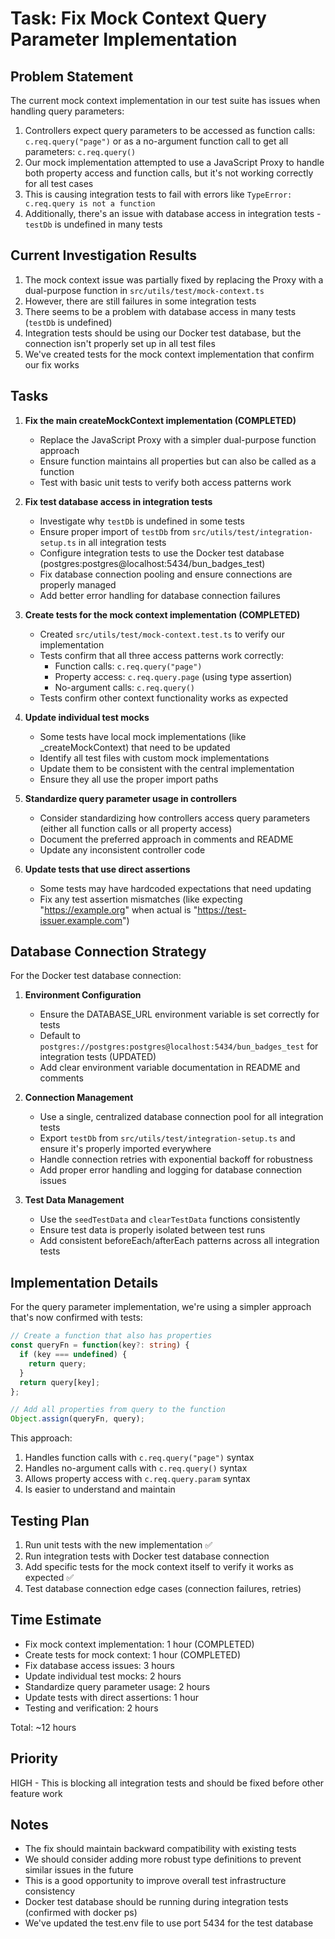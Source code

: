 # Task: Fix Mock Context Query Parameter Implementation

## Problem Statement
The current mock context implementation in our test suite has issues when handling query parameters:

1. Controllers expect query parameters to be accessed as function calls: `c.req.query("page")` or as a no-argument function call to get all parameters: `c.req.query()`
2. Our mock implementation attempted to use a JavaScript Proxy to handle both property access and function calls, but it's not working correctly for all test cases
3. This is causing integration tests to fail with errors like `TypeError: c.req.query is not a function`
4. Additionally, there's an issue with database access in integration tests - `testDb` is undefined in many tests

## Current Investigation Results

1. The mock context issue was partially fixed by replacing the Proxy with a dual-purpose function in `src/utils/test/mock-context.ts`
2. However, there are still failures in some integration tests
3. There seems to be a problem with database access in many tests (`testDb` is undefined)
4. Integration tests should be using our Docker test database, but the connection isn't properly set up in all test files
5. We've created tests for the mock context implementation that confirm our fix works

## Tasks

1. **Fix the main createMockContext implementation (COMPLETED)**
   - Replace the JavaScript Proxy with a simpler dual-purpose function approach
   - Ensure function maintains all properties but can also be called as a function
   - Test with basic unit tests to verify both access patterns work

2. **Fix test database access in integration tests**
   - Investigate why `testDb` is undefined in some tests
   - Ensure proper import of `testDb` from `src/utils/test/integration-setup.ts` in all integration tests
   - Configure integration tests to use the Docker test database (postgres:postgres@localhost:5434/bun_badges_test)
   - Fix database connection pooling and ensure connections are properly managed
   - Add better error handling for database connection failures

3. **Create tests for the mock context implementation (COMPLETED)**
   - Created `src/utils/test/mock-context.test.ts` to verify our implementation
   - Tests confirm that all three access patterns work correctly:
     - Function calls: `c.req.query("page")`
     - Property access: `c.req.query.page` (using type assertion)
     - No-argument calls: `c.req.query()`
   - Tests confirm other context functionality works as expected

4. **Update individual test mocks**
   - Some tests have local mock implementations (like _createMockContext) that need to be updated
   - Identify all test files with custom mock implementations
   - Update them to be consistent with the central implementation
   - Ensure they all use the proper import paths

5. **Standardize query parameter usage in controllers**
   - Consider standardizing how controllers access query parameters (either all function calls or all property access)
   - Document the preferred approach in comments and README
   - Update any inconsistent controller code

6. **Update tests that use direct assertions**
   - Some tests may have hardcoded expectations that need updating
   - Fix any test assertion mismatches (like expecting "https://example.org" when actual is "https://test-issuer.example.com")

## Database Connection Strategy

For the Docker test database connection:

1. **Environment Configuration**
   - Ensure the DATABASE_URL environment variable is set correctly for tests
   - Default to `postgres://postgres:postgres@localhost:5434/bun_badges_test` for integration tests (UPDATED)
   - Add clear environment variable documentation in README and comments

2. **Connection Management**
   - Use a single, centralized database connection pool for all integration tests
   - Export `testDb` from `src/utils/test/integration-setup.ts` and ensure it's properly imported everywhere
   - Handle connection retries with exponential backoff for robustness
   - Add proper error handling and logging for database connection issues

3. **Test Data Management**
   - Use the `seedTestData` and `clearTestData` functions consistently
   - Ensure test data is properly isolated between test runs
   - Add consistent beforeEach/afterEach patterns across all integration tests

## Implementation Details

For the query parameter implementation, we're using a simpler approach that's now confirmed with tests:

```typescript
// Create a function that also has properties
const queryFn = function(key?: string) {
  if (key === undefined) {
    return query;
  }
  return query[key];
};

// Add all properties from query to the function
Object.assign(queryFn, query);
```

This approach:
1. Handles function calls with `c.req.query("page")` syntax
2. Handles no-argument calls with `c.req.query()` syntax
3. Allows property access with `c.req.query.param` syntax
4. Is easier to understand and maintain

## Testing Plan

1. Run unit tests with the new implementation ✅
2. Run integration tests with Docker test database connection
3. Add specific tests for the mock context itself to verify it works as expected ✅
4. Test database connection edge cases (connection failures, retries)

## Time Estimate
- Fix mock context implementation: 1 hour (COMPLETED)
- Create tests for mock context: 1 hour (COMPLETED)
- Fix database access issues: 3 hours
- Update individual test mocks: 2 hours
- Standardize query parameter usage: 2 hours
- Update tests with direct assertions: 1 hour
- Testing and verification: 2 hours

Total: ~12 hours

## Priority
HIGH - This is blocking all integration tests and should be fixed before other feature work

## Notes
- The fix should maintain backward compatibility with existing tests
- We should consider adding more robust type definitions to prevent similar issues in the future
- This is a good opportunity to improve overall test infrastructure consistency
- Docker test database should be running during integration tests (confirmed with docker ps)
- We've updated the test.env file to use port 5434 for the test database 